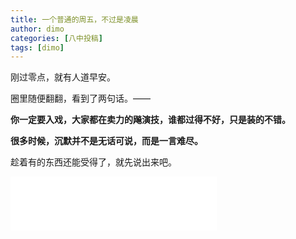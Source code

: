 ```yaml
---
title: 一个普通的周五，不过是凌晨
author: dimo
categories: [八中投稿]
tags: [dimo]
---
```


刚过零点，就有人道早安。

圈里随便翻翻，看到了两句话。——

**你一定要入戏，大家都在卖力的飚演技，谁都过得不好，只是装的不错。**

**很多时候，沉默并不是无话可说，而是一言难尽。**

趁着有的东西还能受得了，就先说出来吧。

<iframe frameborder="no" border="0" marginwidth="0" marginheight="0" width=330 height=86 src="//music.163.com/outchain/player?type=2&id=1939762974&auto=0&height=66"></iframe>